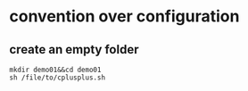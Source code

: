 # convention over configuration

## create an empty folder 
```
mkdir demo01&&cd demo01
sh /file/to/cplusplus.sh
```

